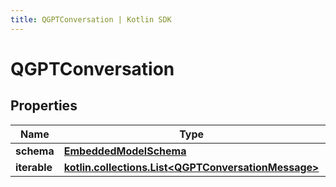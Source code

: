 ```yaml
---
title: QGPTConversation | Kotlin SDK
---
```



# QGPTConversation

## Properties
Name | Type | Description | Notes
------------ | ------------- | ------------- | -------------
**schema** | [**EmbeddedModelSchema**](EmbeddedModelSchema) |  |  [optional]
**iterable** | [**kotlin.collections.List&lt;QGPTConversationMessage&gt;**](QGPTConversationMessage) |  |  [optional]



